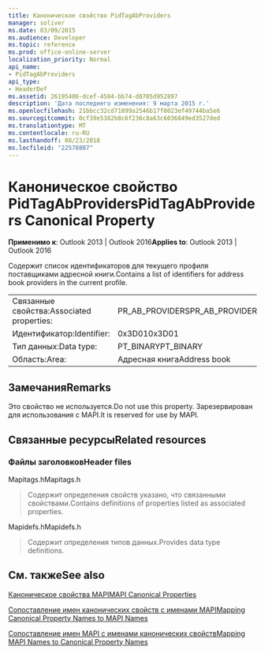 ```yaml
---
title: Каноническое свойство PidTagAbProviders
manager: soliver
ms.date: 03/09/2015
ms.audience: Developer
ms.topic: reference
ms.prod: office-online-server
localization_priority: Normal
api_name:
- PidTagAbProviders
api_type:
- HeaderDef
ms.assetid: 26195406-dcef-4504-bb74-d0705d952897
description: 'Дата последнего изменения: 9 марта 2015 г.'
ms.openlocfilehash: 21bbcc32cd71899a2546b17f8023ef49744ba5e6
ms.sourcegitcommit: 0cf39e5382b8c6f236c8a63c6036849ed3527ded
ms.translationtype: MT
ms.contentlocale: ru-RU
ms.lasthandoff: 08/23/2018
ms.locfileid: "22570807"
---
```

# <a name="pidtagabproviders-canonical-property"></a><span data-ttu-id="a0692-103">Каноническое свойство PidTagAbProviders</span><span class="sxs-lookup"><span data-stu-id="a0692-103">PidTagAbProviders Canonical Property</span></span>

  
  
<span data-ttu-id="a0692-104">**Применимо к**: Outlook 2013 | Outlook 2016</span><span class="sxs-lookup"><span data-stu-id="a0692-104">**Applies to**: Outlook 2013 | Outlook 2016</span></span> 
  
<span data-ttu-id="a0692-105">Содержит список идентификаторов для текущего профиля поставщиками адресной книги.</span><span class="sxs-lookup"><span data-stu-id="a0692-105">Contains a list of identifiers for address book providers in the current profile.</span></span> 
  
|||
|:-----|:-----|
|<span data-ttu-id="a0692-106">Связанные свойства:</span><span class="sxs-lookup"><span data-stu-id="a0692-106">Associated properties:</span></span>  <br/> |<span data-ttu-id="a0692-107">PR_AB_PROVIDERS</span><span class="sxs-lookup"><span data-stu-id="a0692-107">PR_AB_PROVIDERS</span></span>  <br/> |
|<span data-ttu-id="a0692-108">Идентификатор:</span><span class="sxs-lookup"><span data-stu-id="a0692-108">Identifier:</span></span>  <br/> |<span data-ttu-id="a0692-109">0x3D01</span><span class="sxs-lookup"><span data-stu-id="a0692-109">0x3D01</span></span>  <br/> |
|<span data-ttu-id="a0692-110">Тип данных:</span><span class="sxs-lookup"><span data-stu-id="a0692-110">Data type:</span></span>  <br/> |<span data-ttu-id="a0692-111">PT_BINARY</span><span class="sxs-lookup"><span data-stu-id="a0692-111">PT_BINARY</span></span>  <br/> |
|<span data-ttu-id="a0692-112">Область:</span><span class="sxs-lookup"><span data-stu-id="a0692-112">Area:</span></span>  <br/> |<span data-ttu-id="a0692-113">Адресная книга</span><span class="sxs-lookup"><span data-stu-id="a0692-113">Address book</span></span>  <br/> |
   
## <a name="remarks"></a><span data-ttu-id="a0692-114">Замечания</span><span class="sxs-lookup"><span data-stu-id="a0692-114">Remarks</span></span>

<span data-ttu-id="a0692-115">Это свойство не используется.</span><span class="sxs-lookup"><span data-stu-id="a0692-115">Do not use this property.</span></span> <span data-ttu-id="a0692-116">Зарезервирован для использования с MAPI.</span><span class="sxs-lookup"><span data-stu-id="a0692-116">It is reserved for use by MAPI.</span></span>
  
## <a name="related-resources"></a><span data-ttu-id="a0692-117">Связанные ресурсы</span><span class="sxs-lookup"><span data-stu-id="a0692-117">Related resources</span></span>

### <a name="header-files"></a><span data-ttu-id="a0692-118">Файлы заголовков</span><span class="sxs-lookup"><span data-stu-id="a0692-118">Header files</span></span>

<span data-ttu-id="a0692-119">Mapitags.h</span><span class="sxs-lookup"><span data-stu-id="a0692-119">Mapitags.h</span></span>
  
> <span data-ttu-id="a0692-120">Содержит определения свойств указано, что связанными свойствами.</span><span class="sxs-lookup"><span data-stu-id="a0692-120">Contains definitions of properties listed as associated properties.</span></span>
    
<span data-ttu-id="a0692-121">Mapidefs.h</span><span class="sxs-lookup"><span data-stu-id="a0692-121">Mapidefs.h</span></span>
  
> <span data-ttu-id="a0692-122">Содержит определения типов данных.</span><span class="sxs-lookup"><span data-stu-id="a0692-122">Provides data type definitions.</span></span>
    
## <a name="see-also"></a><span data-ttu-id="a0692-123">См. также</span><span class="sxs-lookup"><span data-stu-id="a0692-123">See also</span></span>



[<span data-ttu-id="a0692-124">Каноническое свойства MAPI</span><span class="sxs-lookup"><span data-stu-id="a0692-124">MAPI Canonical Properties</span></span>](mapi-canonical-properties.md)
  
[<span data-ttu-id="a0692-125">Сопоставление имен канонических свойств с именами MAPI</span><span class="sxs-lookup"><span data-stu-id="a0692-125">Mapping Canonical Property Names to MAPI Names</span></span>](mapping-canonical-property-names-to-mapi-names.md)
  
[<span data-ttu-id="a0692-126">Сопоставление имен MAPI с именами канонических свойств</span><span class="sxs-lookup"><span data-stu-id="a0692-126">Mapping MAPI Names to Canonical Property Names</span></span>](mapping-mapi-names-to-canonical-property-names.md)

